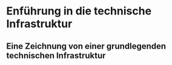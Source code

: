 # Enführung in die technische Infrastruktur

## Eine Zeichnung von einer grundlegenden technischen Infrastruktur
